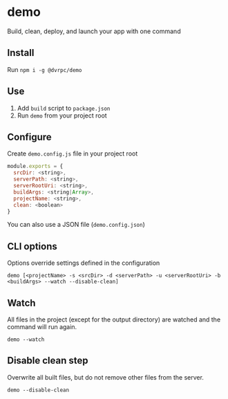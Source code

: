 # demo
Build, clean, deploy, and launch your app with one command

## Install
Run `npm i -g @dvrpc/demo`

## Use
1. Add `build` script to `package.json`
2. Run `demo` from your project root

## Configure
Create `demo.config.js` file in your project root
```js
module.exports = {
  srcDir: <string>,
  serverPath: <string>,
  serverRootUri: <string>,
  buildArgs: <string|Array>,
  projectName: <string>,
  clean: <boolean>
}
```
You can also use a JSON file (`demo.config.json`)

## CLI options
Options override settings defined in the configuration

`demo [<projectName> -s <srcDir> -d <serverPath> -u <serverRootUri> -b <buildArgs> --watch --disable-clean]` 

## Watch
All files in the project (except for the output directory) are watched and the command will run again.

`demo --watch`

## Disable clean step
Overwrite all built files, but do not remove other files from the server.

`demo --disable-clean`

